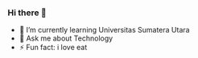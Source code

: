 ### Hi there 👋
- 🌱 I’m currently learning Universitas Sumatera Utara
- 💬 Ask me about Technology
- ⚡ Fun fact: i love eat

<!--
**Nayaka001/Nayaka001** is a ✨ _special_ ✨ repository because its `README.md` (this file) appears on your GitHub profile.

Here are some ideas to get you started:

-->
